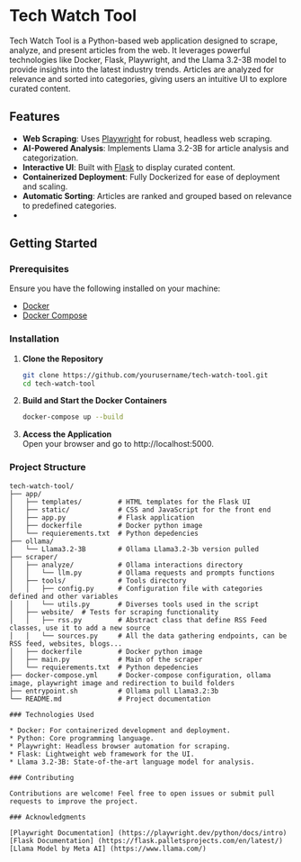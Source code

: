 # Tech Watch Tool

Tech Watch Tool is a Python-based web application designed to scrape, analyze, and present articles from the web. It leverages powerful technologies like Docker, Flask, Playwright, and the Llama 3.2-3B model to provide insights into the latest industry trends. Articles are analyzed for relevance and sorted into categories, giving users an intuitive UI to explore curated content.

## Features

- **Web Scraping**: Uses [Playwright](https://playwright.dev/) for robust, headless web scraping.
- **AI-Powered Analysis**: Implements Llama 3.2-3B for article analysis and categorization.
- **Interactive UI**: Built with [Flask](https://flask.palletsprojects.com/) to display curated content.
- **Containerized Deployment**: Fully Dockerized for ease of deployment and scaling.
- **Automatic Sorting**: Articles are ranked and grouped based on relevance to predefined categories.
- 
## Getting Started

### Prerequisites

Ensure you have the following installed on your machine:

- [Docker](https://www.docker.com/)
- [Docker Compose](https://docs.docker.com/compose/)


### Installation

1. **Clone the Repository**  
   ```bash
   git clone https://github.com/yourusername/tech-watch-tool.git
   cd tech-watch-tool

2. **Build and Start the Docker Containers**  
   ```bash
   docker-compose up --build

3. **Access the Application**  
   Open your browser and go to http://localhost:5000.

### Project Structure

  ```
  tech-watch-tool/
  ├── app/
  │   ├── templates/         # HTML templates for the Flask UI
  │   ├── static/            # CSS and JavaScript for the front end
  │   ├── app.py             # Flask application
  │   ├── dockerfile         # Docker python image
  │   └── requierements.txt  # Python depedencies
  ├── ollama/
  │   └── Llama3.2-3B        # Ollama Llama3.2-3b version pulled
  ├── scraper/
  │   ├── analyze/           # Ollama interactions directory
  │   │   └── llm.py         # Ollama requests and prompts functions
  │   ├── tools/             # Tools directory 
  │   │   ├── config.py      # Configuration file with categories defined and other variables
  │   │   └── utils.py       # Diverses tools used in the script
  │   ├── website/  # Tests for scraping functionality
  │   │   ├── rss.py         # Abstract class that define RSS Feed classes, use it to add a new source
  │   │   └── sources.py     # All the data gathering endpoints, can be RSS feed, websites, blogs...
  │   ├── dockerfile         # Docker python image
  │   ├── main.py            # Main of the scraper
  │   └── requierements.txt  # Python depedencies
  ├── docker-compose.yml     # Docker-compose configuration, ollama image, playwright image and redirection to build folders
  ├── entrypoint.sh          # Ollama pull Llama3.2:3b
  └── README.md              # Project documentation

### Technologies Used

* Docker: For containerized development and deployment.
* Python: Core programming language.
* Playwright: Headless browser automation for scraping.
* Flask: Lightweight web framework for the UI.
* Llama 3.2-3B: State-of-the-art language model for analysis.

### Contributing

Contributions are welcome! Feel free to open issues or submit pull requests to improve the project.

### Acknowledgments

[Playwright Documentation] (https://playwright.dev/python/docs/intro)
[Flask Documentation] (https://flask.palletsprojects.com/en/latest/)
[Llama Model by Meta AI] (https://www.llama.com/)
